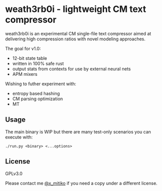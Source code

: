 # weath3rb0i - lightweight CM text compressor

weath3rb0i is an experimental CM single-file text compressor aimed at delivering
high compression ratios with novel modeling approaches.

The goal for v1.0:
- 12-bit state table
- written in 100% safe rust
- output stats from contexts for use by external neural nets
- APM mixers

Wishing to futher experiment with:
- entropy based hashing
- CM parsing optimization
- MT

## Usage

The main binary is WIP but there are many test-only scenarios you can execute
with:

`./run.py <binary> <...options>`

<!-- Main binary: -->
<!--
`weath3rb0i <Action> <Path>`
**Action**: c (compress), d (decompress), t (test = c + d)
**Path** can be a single file or a directory
Directories are shallow traversed and each file is compressed individually
-->

## License

GPLv3.0

Please contact me [@x_mitiko](https://twitter.com/x_mitiko) if you need a copy under a different license.
